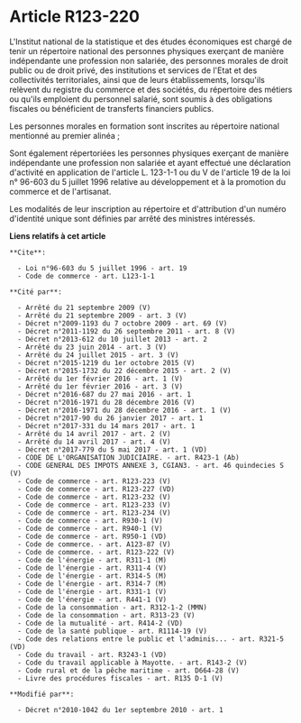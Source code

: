 # Article R123-220

L'Institut national de la statistique et des études économiques est chargé de tenir un répertoire national des personnes
physiques exerçant de manière indépendante une profession non salariée, des personnes morales de droit public ou de droit
privé, des institutions et services de l'Etat et des collectivités territoriales, ainsi que de leurs établissements,
lorsqu'ils relèvent du registre du commerce et des sociétés, du répertoire des métiers ou qu'ils emploient du personnel
salarié, sont soumis à des obligations fiscales ou bénéficient de transferts financiers publics. 

Les personnes morales en formation sont inscrites au répertoire national mentionné au premier alinéa ; 

Sont également répertoriées les personnes physiques exerçant de manière indépendante une profession non salariée et ayant
effectué une déclaration d'activité en application de l'article L. 123-1-1 ou du V de l'article 19 de la loi n° 96-603 du 5
juillet 1996 relative au développement et à la promotion du commerce et de l'artisanat. 

Les modalités de leur inscription au répertoire et d'attribution d'un numéro d'identité unique sont définies par arrêté des
ministres intéressés.

**Liens relatifs à cet article**

	**Cite**:

	  - Loi n°96-603 du 5 juillet 1996 - art. 19
	  - Code de commerce - art. L123-1-1

	**Cité par**:

	  - Arrêté du 21 septembre 2009 (V)
	  - Arrêté du 21 septembre 2009 - art. 3 (V)
	  - Décret n°2009-1193 du 7 octobre 2009 - art. 69 (V)
	  - Décret n°2011-1192 du 26 septembre 2011 - art. 8 (V)
	  - Décret n°2013-612 du 10 juillet 2013 - art. 2
	  - Arrêté du 23 juin 2014 - art. 3 (V)
	  - Arrêté du 24 juillet 2015 - art. 3 (V)
	  - Décret n°2015-1219 du 1er octobre 2015 (V)
	  - Décret n°2015-1732 du 22 décembre 2015 - art. 2 (V)
	  - Arrêté du 1er février 2016 - art. 1 (V)
	  - Arrêté du 1er février 2016 - art. 3 (V)
	  - Décret n°2016-687 du 27 mai 2016 - art. 1
	  - Décret n°2016-1971 du 28 décembre 2016 (V)
	  - Décret n°2016-1971 du 28 décembre 2016 - art. 1 (V)
	  - Décret n°2017-90 du 26 janvier 2017 - art. 1
	  - Décret n°2017-331 du 14 mars 2017 - art. 1
	  - Arrêté du 14 avril 2017 - art. 2 (V)
	  - Arrêté du 14 avril 2017 - art. 4 (V)
	  - Décret n°2017-779 du 5 mai 2017 - art. 1 (VD)
	  - CODE DE L'ORGANISATION JUDICIAIRE. - art. R423-1 (Ab)
	  - CODE GENERAL DES IMPOTS ANNEXE 3, CGIAN3. - art. 46 quindecies S (V)
	  - Code de commerce - art. R123-223 (V)
	  - Code de commerce - art. R123-227 (VD)
	  - Code de commerce - art. R123-232 (V)
	  - Code de commerce - art. R123-233 (V)
	  - Code de commerce - art. R123-234 (V)
	  - Code de commerce - art. R930-1 (V)
	  - Code de commerce - art. R940-1 (V)
	  - Code de commerce - art. R950-1 (VD)
	  - Code de commerce. - art. A123-87 (V)
	  - Code de commerce. - art. R123-222 (V)
	  - Code de l'énergie - art. R311-1 (M)
	  - Code de l'énergie - art. R311-4 (V)
	  - Code de l'énergie - art. R314-5 (M)
	  - Code de l'énergie - art. R314-7 (M)
	  - Code de l'énergie - art. R331-1 (V)
	  - Code de l'énergie - art. R441-1 (V)
	  - Code de la consommation - art. R312-1-2 (MMN)
	  - Code de la consommation - art. R313-23 (V)
	  - Code de la mutualité - art. R414-2 (VD)
	  - Code de la santé publique - art. R1114-19 (V)
	  - Code des relations entre le public et l'adminis... - art. R321-5 (VD)
	  - Code du travail - art. R3243-1 (VD)
	  - Code du travail applicable à Mayotte. - art. R143-2 (V)
	  - Code rural et de la pêche maritime - art. D664-28 (V)
	  - Livre des procédures fiscales - art. R135 D-1 (V)

	**Modifié par**:

	  - Décret n°2010-1042 du 1er septembre 2010 - art. 1
